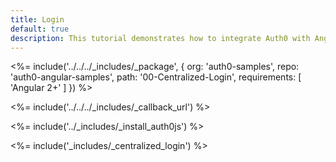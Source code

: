 ```yaml
---
title: Login
default: true
description: This tutorial demonstrates how to integrate Auth0 with Angular 2 to add user login to your app
---
```



<%= include('../../../_includes/_package', {
  org: 'auth0-samples',
  repo: 'auth0-angular-samples',
  path: '00-Centralized-Login',
  requirements: [
    'Angular 2+'
  ]
}) %>

<%= include('../../../_includes/_callback_url') %>

<%= include('../_includes/_install_auth0js') %>

<%= include('_includes/_centralized_login') %>


